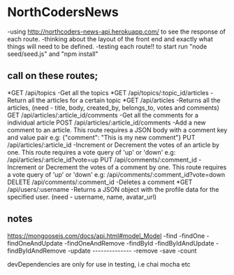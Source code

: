 # NorthCodersNews

-using http://northcoders-news-api.herokuapp.com/ to see the response of each route.
-thinking about the layout of the front end and exactly what things will need to be defined. 
-testing each route!!
to start run "node seed/seed.js" and "npm install"

## call on these routes;

*GET /api/topics                             -Get all the topics
*GET /api/topics/:topic_id/articles          -Return all the articles for a certain topic
*GET /api/articles                           -Returns all the articles, (need - title, body, created_by, belongs_to, votes and comments)
GET /api/articles/:article_id/comments      -Get all the comments for a individual article
POST /api/articles/:article_id/comments     -Add a new comment to an article. This route requires a JSON body with a comment key and value pair e.g: {"comment": "This is my new comment"}
PUT /api/articles/:article_id               -Increment or Decrement the votes of an article by one. This route requires a vote query of 'up' or 'down'  e.g: /api/articles/:article_id?vote=up
PUT /api/comments/:comment_id               -Increment or Decrement the votes of a comment by one. This route requires a vote query of 'up' or 'down'   e.g: /api/comments/:comment_id?vote=down
DELETE /api/comments/:comment_id            -Deletes a comment
*GET /api/users/:username                    -Returns a JSON object with the profile data for the specified user. (need - username, name, avatar_url)


## notes

https://mongoosejs.com/docs/api.html#model_Model
    -find
    -findOne
    -findOneAndUpdate
    -findOneAndRemove
    -findById
    -findByIdAndUpdate
    -findByIdAndRemove
    -update
    --------------
    -remove
    -save
    -count

devDependencies are only for use in testing, i.e chai mocha etc